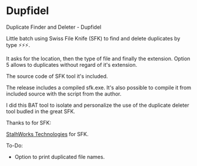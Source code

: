 # Dupfidel

Duplicate Finder and Deleter - Dupfidel

Little batch using Swiss File Knife (SFK) to find and delete duplicates by type ⚡⚡⚡.

It asks for the location, then the type of file and finally the extension. Option 5 allows to duplicates without regard of it's extension.

The source code of SFK tool it's included. 

The release includes a compiled sfk.exe. It's also possible to compile it from included source with the script from the author.

I did this BAT tool to isolate and personalize the use of the duplicate deleter tool budled in the great SFK.


Thanks to for SFK:

<a href="http://stahlworks.com/downloads.html">StalhWorks Technologies</a> for SFK.

To-Do:

- Option to print duplicated file names.
